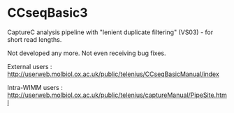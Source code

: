 # CCseqBasic3
CaptureC analysis pipeline with "lenient duplicate filtering" (VS03) - for short read lengths. 

Not developed any more. Not even receiving bug fixes.

External users : http://userweb.molbiol.ox.ac.uk/public/telenius/CCseqBasicManual/index

Intra-WIMM users : http://userweb.molbiol.ox.ac.uk/public/telenius/captureManual/PipeSite.html

